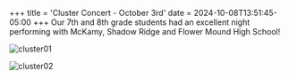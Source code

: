 +++
title = 'Cluster Concert - October 3rd'
date = 2024-10-08T13:51:45-05:00
+++
Our 7th and 8th grade students had an excellent night performing with McKamy, Shadow Ridge and Flower Mound High School!  

![cluster01](/img/20241003-cluster-concert01.webp)  
<!--more-->
![cluster02](/img/20241003-cluster-concert02.webp)

